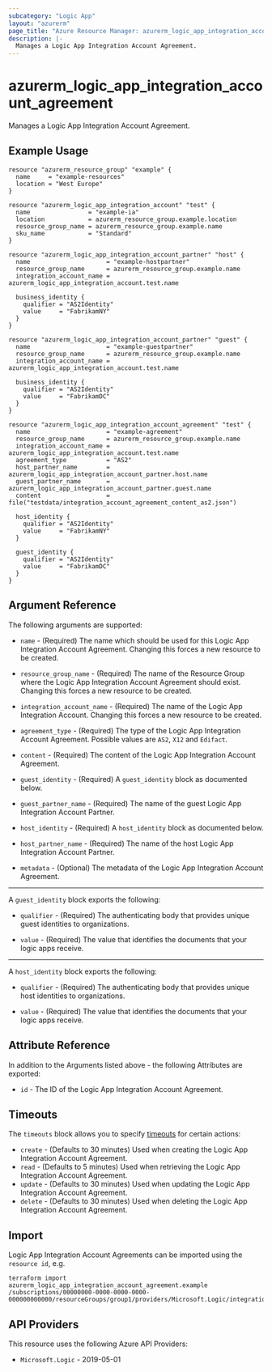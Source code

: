 ```yaml
---
subcategory: "Logic App"
layout: "azurerm"
page_title: "Azure Resource Manager: azurerm_logic_app_integration_account_agreement"
description: |-
  Manages a Logic App Integration Account Agreement.
---
```


# azurerm_logic_app_integration_account_agreement

Manages a Logic App Integration Account Agreement.

## Example Usage

```hcl
resource "azurerm_resource_group" "example" {
  name     = "example-resources"
  location = "West Europe"
}

resource "azurerm_logic_app_integration_account" "test" {
  name                = "example-ia"
  location            = azurerm_resource_group.example.location
  resource_group_name = azurerm_resource_group.example.name
  sku_name            = "Standard"
}

resource "azurerm_logic_app_integration_account_partner" "host" {
  name                     = "example-hostpartner"
  resource_group_name      = azurerm_resource_group.example.name
  integration_account_name = azurerm_logic_app_integration_account.test.name

  business_identity {
    qualifier = "AS2Identity"
    value     = "FabrikamNY"
  }
}

resource "azurerm_logic_app_integration_account_partner" "guest" {
  name                     = "example-guestpartner"
  resource_group_name      = azurerm_resource_group.example.name
  integration_account_name = azurerm_logic_app_integration_account.test.name

  business_identity {
    qualifier = "AS2Identity"
    value     = "FabrikamDC"
  }
}

resource "azurerm_logic_app_integration_account_agreement" "test" {
  name                     = "example-agreement"
  resource_group_name      = azurerm_resource_group.example.name
  integration_account_name = azurerm_logic_app_integration_account.test.name
  agreement_type           = "AS2"
  host_partner_name        = azurerm_logic_app_integration_account_partner.host.name
  guest_partner_name       = azurerm_logic_app_integration_account_partner.guest.name
  content                  = file("testdata/integration_account_agreement_content_as2.json")

  host_identity {
    qualifier = "AS2Identity"
    value     = "FabrikamNY"
  }

  guest_identity {
    qualifier = "AS2Identity"
    value     = "FabrikamDC"
  }
}
```

## Argument Reference

The following arguments are supported:

* `name` - (Required) The name which should be used for this Logic App Integration Account Agreement. Changing this forces a new resource to be created.

* `resource_group_name` - (Required) The name of the Resource Group where the Logic App Integration Account Agreement should exist. Changing this forces a new resource to be created.

* `integration_account_name` - (Required) The name of the Logic App Integration Account. Changing this forces a new resource to be created.

* `agreement_type` - (Required) The type of the Logic App Integration Account Agreement. Possible values are `AS2`, `X12` and `Edifact`.

* `content` - (Required) The content of the Logic App Integration Account Agreement.

* `guest_identity` - (Required) A `guest_identity` block as documented below.

* `guest_partner_name` - (Required) The name of the guest Logic App Integration Account Partner.

* `host_identity` - (Required) A `host_identity` block as documented below.

* `host_partner_name` - (Required) The name of the host Logic App Integration Account Partner.

* `metadata` - (Optional) The metadata of the Logic App Integration Account Agreement.

---

A `guest_identity` block exports the following:

* `qualifier` - (Required) The authenticating body that provides unique guest identities to organizations.

* `value` - (Required) The value that identifies the documents that your logic apps receive.

---

A `host_identity` block exports the following:

* `qualifier` - (Required) The authenticating body that provides unique host identities to organizations.

* `value` - (Required) The value that identifies the documents that your logic apps receive.

## Attribute Reference

In addition to the Arguments listed above - the following Attributes are exported:

* `id` - The ID of the Logic App Integration Account Agreement.

## Timeouts

The `timeouts` block allows you to specify [timeouts](https://developer.hashicorp.com/terraform/language/resources/configure#define-operation-timeouts) for certain actions:

* `create` - (Defaults to 30 minutes) Used when creating the Logic App Integration Account Agreement.
* `read` - (Defaults to 5 minutes) Used when retrieving the Logic App Integration Account Agreement.
* `update` - (Defaults to 30 minutes) Used when updating the Logic App Integration Account Agreement.
* `delete` - (Defaults to 30 minutes) Used when deleting the Logic App Integration Account Agreement.

## Import

Logic App Integration Account Agreements can be imported using the `resource id`, e.g.

```shell
terraform import azurerm_logic_app_integration_account_agreement.example /subscriptions/00000000-0000-0000-0000-000000000000/resourceGroups/group1/providers/Microsoft.Logic/integrationAccounts/account1/agreements/agreement1
```

## API Providers
<!-- This section is generated, changes will be overwritten -->
This resource uses the following Azure API Providers:

* `Microsoft.Logic` - 2019-05-01
